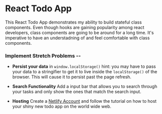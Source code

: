 # React Todo App
This React Todo App demonstrates my ability to build stateful class components. Even though hooks are gaining popularity among react developers, class components are going to be around for a long time. It's imperative to have an understadning of and feel comfortable with class components. 

### Implement Stretch Problems --

- **Persist your data** in `window.localStorage()` hint: you may have to pass your data to a stringifier to get it to live inside the `localStorage()` of the browser. This will cause it to persist past the page refresh.

- **Search Functionality** Add a input bar that allows you to search through your tasks and only show the ones that match the search input.

- **Hosting** Create a [Netlify Account](https://www.netlify.com/) and follow the tutorial on how to host your shiny new todo app on the world wide web.
